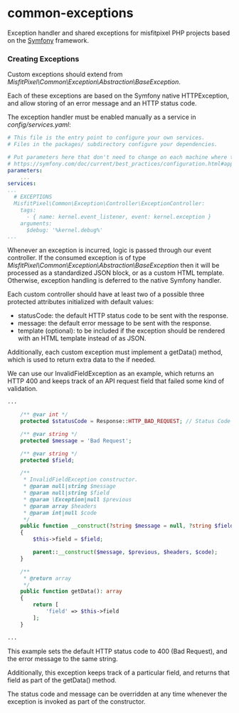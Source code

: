 # common-exceptions
Exception handler and shared exceptions for misfitpixel PHP projects based on the [Symfony](https://symfony.com/) framework.

### Creating Exceptions

Custom exceptions should extend from _MisfitPixel\Common\Exception\Abstraction\BaseException_.

Each of these exceptions are based on the Symfony native HTTPException, and allow storing of an error message and an
HTTP status code.

The exception handler must be enabled manually as a service in _config/services.yaml_:
```yaml
# This file is the entry point to configure your own services.
# Files in the packages/ subdirectory configure your dependencies.

# Put parameters here that don't need to change on each machine where the app is deployed
# https://symfony.com/doc/current/best_practices/configuration.html#application-related-configuration
parameters:
    ...
services:
...
  # EXCEPTIONS
  MisfitPixel\Common\Exception\Controller\ExceptionController:
    tags:
      - { name: kernel.event_listener, event: kernel.exception }
    arguments:
      $debug: '%kernel.debug%'
...
```

Whenever an exception is incurred, logic is passed through our event controller. If the consumed exception is of type _MisfitPixel\Common\Exception\Abstraction\BaseException_ then it will be processed as a standardized JSON block, or as a custom HTML template.  Otherwise, exception handling is deferred to the native Symfony handler.

Each custom controller should have at least two of a possible three protected attributes initialized with default
values:

* statusCode: the default HTTP status code to be sent with the response.
* message: the default error message to be sent with the response.
* template (optional): to be included if the exception should be rendered with an HTML template instead of as JSON.

Additionally, each custom exception must implement a getData() method, which is used to return extra data to the
if needed.

We can use our InvalidFieldException as an example, which returns an HTTP 400 and keeps track of an API request field
that failed some kind of validation.

```php
...

    /** @var int */
    protected $statusCode = Response::HTTP_BAD_REQUEST; // Status Code 400

    /** @var string */
    protected $message = 'Bad Request';

    /** @var string */
    protected $field;

    /**
     * InvalidFieldException constructor.
     * @param null|string $message
     * @param null|string $field
     * @param \Exception|null $previous
     * @param array $headers
     * @param int|null $code
     */
    public function __construct(?string $message = null, ?string $field = null, ?\Exception $previous = null, array $headers = array(), ?int $code = 0)
    {
        $this->field = $field;

        parent::__construct($message, $previous, $headers, $code);
    }

    /**
     * @return array
     */
    public function getData(): array
    {
        return [
            'field' => $this->field
        ];
    }

...
```
This example sets the default HTTP status code to 400 (Bad Request), and the error message to the same string.

Additionally, this exception keeps track of a particular field, and returns that field as part of the getData() method.

The status code and message can be overridden at any time whenever the exception is invoked as part of the constructor.
